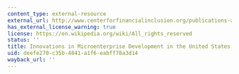 ```yaml
---
content_type: external-resource
external_url: http://www.centerforfinancialinclusion.org/publications-a-resources/browse-publications/308
has_external_license_warning: true
license: https://en.wikipedia.org/wiki/All_rights_reserved
status: ''
title: Innovations in Microenterprise Development in the United States
uid: deefe270-c35b-4841-a1f6-eabff78a3d14
wayback_url: ''
---
```

